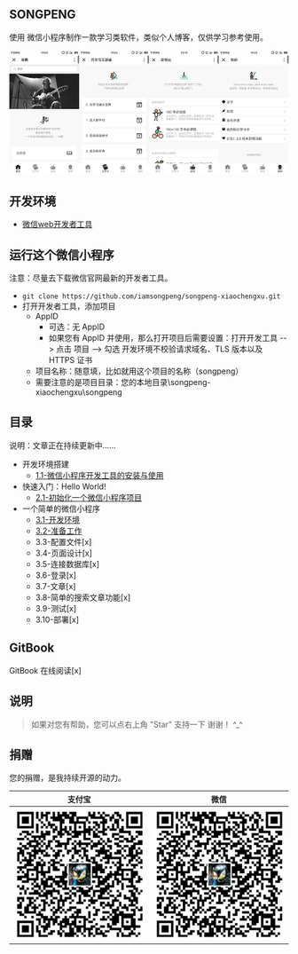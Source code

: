 ## SONGPENG

使用 微信小程序制作一款学习类软件，类似个人博客，仅供学习参考使用。

![SONGPENG](/book/img/SONGPENG.png)

## 开发环境

- [微信web开发者工具](https://mp.weixin.qq.com/debug/wxadoc/dev/devtools/download.html)

## 运行这个微信小程序

注意：尽量去下载微信官网最新的开发者工具。

* `git clone https://github.com/iamsongpeng/songpeng-xiaochengxu.git`
* 打开开发者工具，添加项目
    * AppID
        * 可选：无 AppID
        * 如果您有 AppID 并使用，那么打开项目后需要设置：打开开发工具 --> 点击 项目 --> 勾选 开发环境不校验请求域名、TLS 版本以及 HTTPS 证书
    * 项目名称：随意填，比如就用这个项目的名称（songpeng）
    * 需要注意的是项目目录：您的本地目录\songpeng-xiaochengxu\songpeng


## 目录

说明：文章正在持续更新中......

- 开发环境搭建
    - [1.1-微信小程序开发工具的安装与使用](/book/1.1-微信web开发者工具安装及使用.md)
- 快速入门：Hello World!
    - [2.1-初始化一个微信小程序项目](/book/2.1-初始化一个微信小程序项目.md)
- 一个简单的微信小程序
    - [3.1-开发环境](/book/3.1-开发环境.md)
    - [3.2-准备工作](/book/3.2-准备工作.md)
    - 3.3-配置文件[x]
    - 3.4-页面设计[x]
    - 3.5-连接数据库[x]
    - 3.6-登录[x]
    - 3.7-文章[x]
    - 3.8-简单的搜索文章功能[x]
    - 3.9-测试[x]
    - 3.10-部署[x]

## GitBook

GitBook 在线阅读[x]

## 说明

> 如果对您有帮助，您可以点右上角 "Star" 支持一下 谢谢！ ^_^

## 捐赠

您的捐赠，是我持续开源的动力。

支付宝 | 微信
--     |-- 
![支付宝](/book/img/alipay.png) | ![微信支付](/book/img/alipay.png)